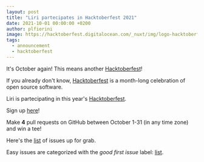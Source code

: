 ```yaml
---
layout: post
title: "Liri partecipates in Hacktoberfest 2021"
date: 2021-10-01 00:00:00 +0200
author: plfiorini
image: https://hacktoberfest.digitalocean.com/_nuxt/img/logo-hacktoberfest-full.f42e3b1.svg
tags:
  - announcement
  - hacktoberfest
---
```


It's October again! This means another [Hacktoberfest][hacktoberfest]!

If you already don't know, [Hacktoberfest][hacktoberfest] is a month-long
celebration of open source software.

Liri is partecipating in this year's [Hacktoberfest][hacktoberfest].

Sign up [here][hacktoberfest]!

Make **4** pull requests on GitHub between October 1-31 (in any time zone) and win a tee!

Here's the [list][list] of issues up for grab.

Easy issues are categorized with the *good first issue* label: [list][easy_list].


[hacktoberfest]: https://hacktoberfest.digitalocean.com/
[list]: https://github.com/search?l=&q=label%3Ahacktoberfest+state%3Aopen+type%3Aissue+user%3Alirios&ref=advsearch&type=Issues&utf8=%E2%9C%93
[easy_list]: https://github.com/search?l=&q=user%3Alirios+state%3Aopen+label%3Ahacktoberfest+label%3A%22good+first+issue%22&ref=advsearch&type=Issues&utf8=%E2%9C%93
